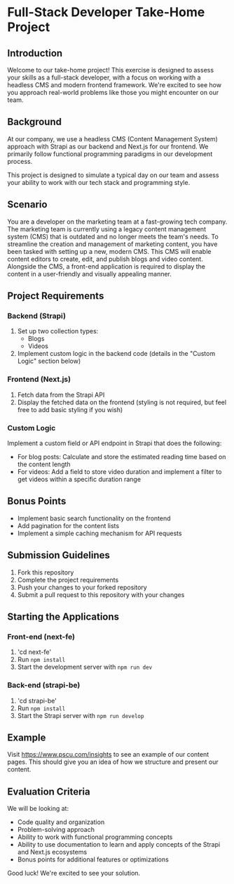 # Full-Stack Developer Take-Home Project

## Introduction

Welcome to our take-home project! This exercise is designed to assess your skills as a full-stack developer, with a focus on working with a headless CMS and modern frontend framework. We're excited to see how you approach real-world problems like those you might encounter on our team.

## Background

At our company, we use a headless CMS (Content Management System) approach with Strapi as our backend and Next.js for our frontend. We primarily follow functional programming paradigms in our development process.

This project is designed to simulate a typical day on our team and assess your ability to work with our tech stack and programming style.

## Scenario

You are a developer on the marketing team at a fast-growing tech company. The marketing team is currently using a legacy content management system (CMS) that is outdated and no longer meets the team's needs. To streamline the creation and management of marketing content, you have been tasked with setting up a new, modern CMS. This CMS will enable content editors to create, edit, and publish blogs and video content. Alongside the CMS, a front-end application is required to display the content in a user-friendly and visually appealing manner.

## Project Requirements

### Backend (Strapi)

1. Set up two collection types:
    - Blogs
    - Videos
2. Implement custom logic in the backend code (details in the "Custom Logic" section below)

### Frontend (Next.js)

1. Fetch data from the Strapi API
2. Display the fetched data on the frontend (styling is not required, but feel free to add basic styling if you wish)

### Custom Logic

Implement a custom field or API endpoint in Strapi that does the following:

-   For blog posts: Calculate and store the estimated reading time based on the content length
-   For videos: Add a field to store video duration and implement a filter to get videos within a specific duration range

## Bonus Points

-   Implement basic search functionality on the frontend
-   Add pagination for the content lists
-   Implement a simple caching mechanism for API requests

## Submission Guidelines

1. Fork this repository
2. Complete the project requirements
3. Push your changes to your forked repository
4. Submit a pull request to this repository with your changes

## Starting the Applications

### Front-end (next-fe)

1. 'cd next-fe'
2. Run `npm install`
3. Start the development server with `npm run dev`

### Back-end (strapi-be)

1. 'cd strapi-be'
2. Run `npm install`
3. Start the Strapi server with `npm run develop`

## Example

Visit https://www.pscu.com/insights to see an example of our content pages. This should give you an idea of how we structure and present our content.

## Evaluation Criteria

We will be looking at:

-   Code quality and organization
-   Problem-solving approach
-   Ability to work with functional programming concepts
-   Ability to use documentation to learn and apply concepts of the Strapi and Next.js ecosystems
-   Bonus points for additional features or optimizations

Good luck! We're excited to see your solution.
